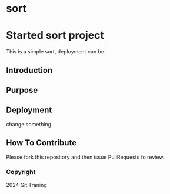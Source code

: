 # sort
# Started sort project
This is a simple sort, deployment can be
## Introduction

## Purpose 

## Deployment

change something

## How To Contribute
Please fork this repository and then issue PullRequests fo review.

### Copyright 

2024 Git.Traning
